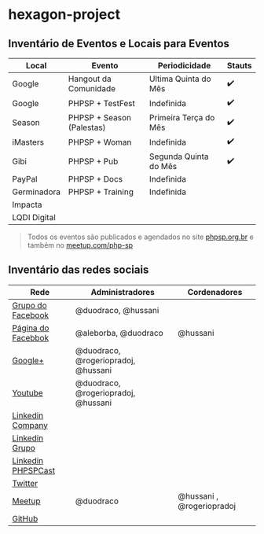 hexagon-project
===============

## Inventário de Eventos e Locais para Eventos

| Local  | Evento | Periodicidade | Stauts |
|---------|------------|-------------------|-----------|
| Google | Hangout da Comunidade | Ultima Quinta do Mês | :heavy_check_mark: |
| Google | PHPSP + TestFest | Indefinida | :heavy_check_mark: |
| Season | PHPSP + Season (Palestas) | Primeira Terça do Mês | :heavy_check_mark: |
| iMasters | PHPSP + Woman | Indefinida | :heavy_check_mark: |
| Gibi | PHPSP + Pub | Segunda Quinta do Mês | :heavy_check_mark: |
| PayPal | PHPSP + Docs | Indefinida |  |
| Germinadora | PHPSP + Training | Indefinida |  |
| Impacta  |  |  |  |
| LQDI Digital  |  |  |

> Todos os eventos são publicados e agendados no site [phpsp.org.br](http://phpsp.org.br/) e também no [meetup.com/php-sp](http://www.meetup.com/php-sp)

## Inventário das redes sociais

| Rede                                 | Administradores | Cordenadores     |
|--------------------------------------|-----------------|------------------|
| [Grupo do Facebook][facebook_group]  |  @duodraco, @hussani                            |                  |
| [Página do Facebbok][facebook_page]  | @aleborba, @duodraco                           | @hussani   |
| [Google+][google+]                                 |  @duodraco, @rogeriopradoj, @hussani  |                  |
| [Youtube][youtube]                   | @duodraco, @rogeriopradoj, @hussani                 |                  |
| [Linkedin Company][linkedin_company] |                 |                  |
| [Linkedin Grupo][linkedin_group]     |                       |                  |
| [Linkedin PHPSPCast][linkedin_cast]  |                    |                  |
| [Twitter][twitter]                   |                 |                  |
| [Meetup][meetup]                     | @duodraco         | @hussani , @rogeriopradoj |
| [GitHub][github]                      |                 |                  |

[facebook_group]: https://www.facebook.com/groups/sao.paulo.elephants/
[facebook_page]: https://www.facebook.com/sao.paulo.elephants
[youtube]: https://www.youtube.com/user/phpsp1
[linkedin_company]: https://www.linkedin.com/company/phpsp---php-user-group-in-s-o-paulo
[linkedin_group]: https://www.linkedin.com/groups/PHPSP-Grupo-Desenvolvedores-PHP-S%C3%A3o-1808119?gid=1808119&mostPopular=&trk=tyah&trkInfo=tarId%3A1406049175953%2Ctas%3Aphpsp%2Cidx%3A2-1-2
[linkedin_cast]: https://www.linkedin.com/groups?gid=2056177&mostPopular=&trk=tyah&trkInfo=tarId%3A1406049207490%2Ctas%3Aphpsp%2Cidx%3A2-2-3
[twitter]: https://twitter.com/phpsp
[meetup]: http://www.meetup.com/php-sp/
[github]: https://github.com/PHPSP
[google+]: https://plus.google.com/communities/108495352672468069896

